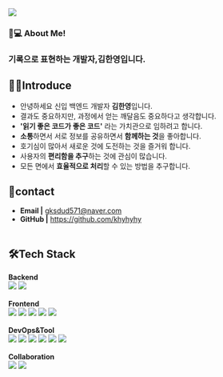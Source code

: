 <img src="https://capsule-render.vercel.app/api?type=waving&color=gradient&height=300&section=header&text=Kim%20HanYeong%20&fontSize=90&fontAlignY=40&desc=Hi,there!&descAlignY=60&descSize=30" />


### 👩💻 About Me!</br>
### 기록으로 표현하는 개발자,김한영입니다.</br>

## 🧚‍♀️Introduce
 - 안녕하세요 신입 백엔드 개발자 **김한영**입니다.</br>
 - 결과도 중요하지만, 과정에서 얻는 깨달음도 중요하다고 생각합니다.</br>
 - **'읽기 좋은 코드가 좋은 코드'** 라는 가치관으로 임하려고 합니다.</br>
 - **소통**하면서 서로 정보를 공유하면서 **함께하는 것**을 좋아합니다.</br>
 - 호기심이 많아서 새로운 것에 도전하는 것을 즐거워 합니다.</br>
 - 사용자의 **편리함을 추구**하는 것에 관심이 많습니다.</br>
 - 모든 면에서 **효율적으로 처리**할 수 있는 방법을 추구합니다.</br>

## 💌contact
 - **Email |** gksdud571@naver.com
 - **GitHub |** https://github.com/khyhyhy
 <br></br>
 
## 🛠Tech Stack
**Backend**</br>
<img  src="https://img.shields.io/badge/Java-FF3E00?style=flat&logo=Java&logoColor=white"/> <img  src="https://img.shields.io/badge/Spring-6DB33F?style=flat&logo=Spring&logoColor=white"/>
<br></br>
**Frontend**</br>
<img  src="https://img.shields.io/badge/HTML5-E34F26?style=flat&logo=HTML5&logoColor=white"/> <img  src="https://img.shields.io/badge/CSS3-1572B6?style=flat&logo=CSS3&logoColor=white"/> <img  src="https://img.shields.io/badge/JavaScript-F7DF1E?style=flat&logo=JavaScript&logoColor=white"/> <img  src="https://img.shields.io/badge/jQuery-0769AD?style=flat&logo=jQuery&logoColor=white"/> <img  src="https://img.shields.io/badge/Bootstrap-7952B3?style=flat&logo=Bootstrap&logoColor=white"/>
<br></br>
**DevOps&Tool**</br>
<img  src="https://img.shields.io/badge/Oracle-F80000?style=flat&logo=Oracle&logoColor=white"/> <img  src="https://img.shields.io/badge/PostgreSQL-4169E1?style=flat&logo=PostgreSQL&logoColor=white"/> <img  src="https://img.shields.io/badge/Eclipse%20IDE-2C2255?style=flat&logo=Eclipse&logoColor=white"/> <img  src="https://img.shields.io/badge/Apache%20Tomcat-F8DC75?style=flat&logo=ApacheTomcat&logoColor=black"/> <img  src="https://img.shields.io/badge/eGovFramework-00AFF0?style=flat&logo=eGovFramework&logoColor=white"/> <img  src="https://img.shields.io/badge/SpringFramework-6DB33F?style=flat&logo=SpringFramework&logoColor=white"/>
<br></br>
**Collaboration**</br>
<img  src="https://img.shields.io/badge/GitHub-181717?style=flat&logo=GitHub&logoColor=white"/> <img  src="https://img.shields.io/badge/SVN-FF791A?style=flat&logo=SVN&logoColor=white"/>
<br></br>
<br></br>
